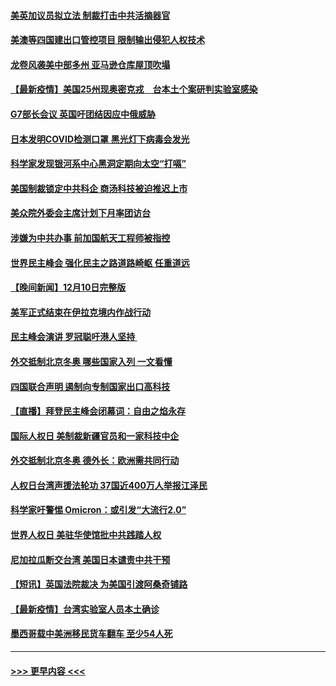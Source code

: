 #### [美英加议员拟立法 制裁打击中共活摘器官](../pages/prog202/a103291304.md?t=12120250) 
#### [美澳等四国建出口管控项目 限制输出侵犯人权技术](../pages/prog202/a103291284.md?t=12120250) 
#### [龙卷风袭美中部多州 亚马逊仓库屋顶吹塌](../pages/prog202/a103291242.md?t=12120250) 
#### [【最新疫情】美国25州现奥密克戎　台本土个案研判实验室感染](../pages/prog202/a103291249.md?t=12120250) 
#### [G7部长会议 英国吁团结因应中俄威胁](../pages/prog202/a103291233.md?t=12120250) 
#### [日本发明COVID检测口罩 黑光灯下病毒会发光](../pages/prog202/a103291133.md?t=12120250) 
#### [科学家发现银河系中心黑洞定期向太空“打嗝”](../pages/prog202/a103291115.md?t=12120250) 
#### [美国制裁锁定中共科企 商汤科技被迫推迟上市](../pages/prog202/a103291094.md?t=12120250) 
#### [美众院外委会主席计划下月率团访台](../pages/prog202/a103291058.md?t=12120250) 
#### [涉嫌为中共办事 前加国航天工程师被指控](../pages/prog202/a103290778.md?t=12120250) 
#### [世界民主峰会 强化民主之路道路崎岖 任重道远](../pages/prog202/a103290944.md?t=12120250) 
#### [【晚间新闻】12月10日完整版](../pages/prog202/a103290928.md?t=12120250) 
#### [美军正式结束在伊拉克境内作战行动](../pages/prog202/a103290595.md?t=12120250) 
#### [民主峰会演讲 罗冠聪吁港人坚持 ](../pages/prog202/a103290755.md?t=12120250) 
#### [外交抵制北京冬奥 哪些国家入列 一文看懂](../pages/prog202/a103290878.md?t=12120250) 
#### [四国联合声明 遏制向专制国家出口高科技](../pages/prog202/a103290591.md?t=12120250) 
#### [【直播】拜登民主峰会闭幕词：自由之焰永存](../pages/prog202/a103290832.md?t=12120250) 
#### [国际人权日 美制裁新疆官员和一家科技中企](../pages/prog202/a103290400.md?t=12120250) 
#### [外交抵制北京冬奥 德外长：欧洲需共同行动](../pages/prog202/a103290294.md?t=12120250) 
#### [人权日台湾声援法轮功 37国近400万人举报江泽民](../pages/prog202/a103290296.md?t=12120250) 
#### [科学家吁警惕 Omicron：或引发“大流行2.0”](../pages/prog202/a103289178.md?t=12120250) 
#### [世界人权日 美驻华使馆批中共践踏人权](../pages/prog202/a103290363.md?t=12120250) 
#### [尼加拉瓜断交台湾 美国日本谴责中共干预](../pages/prog202/a103290292.md?t=12120250) 
#### [【短讯】英国法院裁决 为美国引渡阿桑奇铺路](../pages/prog202/a103290370.md?t=12120250) 
#### [【最新疫情】台湾实验室人员本土确诊](../pages/prog202/a103290372.md?t=12120250) 
#### [墨西哥载中美洲移民货车翻车 至少54人死](../pages/prog202/a103290365.md?t=12120250) 

----
#### [ >>> 更早内容 <<< ](../indexes/prog202-earlier.md)
